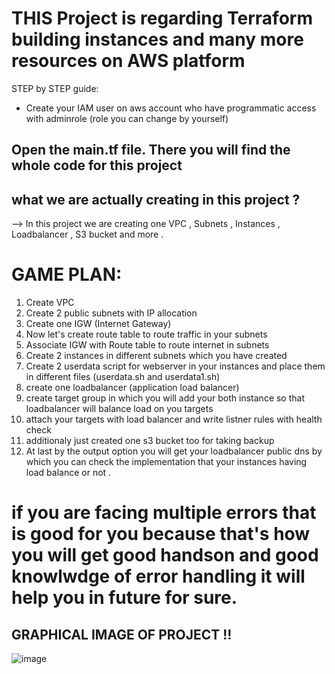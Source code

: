# THIS Project is regarding Terraform building instances and many more resources on AWS platform

STEP by STEP guide:

- Create your IAM user on aws account who have programmatic access with adminrole (role you can change by yourself)

## Open the main.tf file. There you will find the whole code for this project 
## what we are actually creating in this project ?
--> In this project we are creating one VPC , Subnets , Instances , Loadbalancer , S3 bucket and more .

# GAME PLAN:

1) Create VPC 
2) Create 2 public subnets with IP allocation 
3) Create one IGW (Internet Gateway)
4) Now let's create route table to route traffic in your subnets
5) Associate IGW with Route table to route internet in subnets
6) Create 2 instances in different subnets which you have created
7) Create 2 userdata script for webserver in your instances and place them in different files (userdata.sh and userdata1.sh)  
8) create one loadbalancer (application load balancer)
9) create target group in which you will add your both instance so that loadbalancer will balance load on you targets 
10) attach your targets with load balancer and write listner rules with health check 
11) additionaly just created one s3 bucket too for taking backup 
12) At last by the output option you will get your loadbalancer public dns by which you can check the implementation that your instances having load balance or not .


# if you are facing multiple errors that is good for you because that's how you will get good handson and good knowlwdge of error handling it will help you in future for sure.



## GRAPHICAL IMAGE OF PROJECT !!

![image](https://github.com/idrees53-hub/terraform-projects/assets/125870191/68b23e1a-ec79-43e9-ad26-b8bbed9ee83f)
